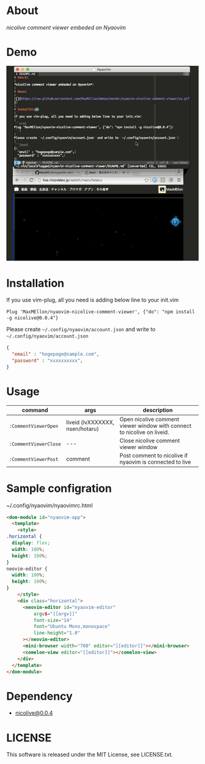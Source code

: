 # About

*nicolive comment viewer embeded on Nyaovim*

# Demo

![](https://raw.githubusercontent.com/MaxMEllon/demos/master/nyaovim-nicolive-comment-viewer/ss.gif)

# Installation

If you use vim-plug, all you need is adding below line to your init.vim

```vim
Plug 'MaxMEllon/nyaovim-nicolive-comment-viewer', {"do": "npm install -g nicolive@0.0.4"}
```

Please create `~/.config/nyaovim/account.json` and write to `~/.config/nyaovim/account.json`

```json
{
  "email" : "hogepoge@sample.com",
  "password" : "xxxxxxxxxx",
}
```

# Usage

| command | args | description  |
|---|---|---|
|`:CommentViewerOpen` | liveid (lvXXXXXXX, nsen/hotaru) | Open nicolive comment viewer window with connect to nicolive on liveid. |
|`:CommentViewerClose` | --- | Close nicolive comment viewer window |
|`:CommentViewerPost` | comment | Post comment to nicolive if nyaovim is connected to live |

# Sample configration

~/.config/nyaovim/nyaovimrc.html

```html
<dom-module id="nyaovim-app">
  <template>
    <style>
.horizontal {
  display: flex;
  width: 100%;
  height: 100%;
}
neovim-editor {
  width: 100%;
  height: 100%;
}
    </style>
    <div class="horizontal">
      <neovim-editor id="nyaovim-editor"
          argv$="[[argv]]"
          font-size="14"
          font="Ubuntu Mono,monospace"
          line-height="1.0"
      ></neovim-editor>
      <mini-browser width="700" editor="[[editor]]"></mini-browser>
      <comelon-view editor="[[editor]]"></comelon-view>
    </div>
  </template>
</dom-module>
```

# Dependency

  - [nicolive@0.0.4](https://www.npmjs.com/package/nicolive)

# LICENSE

  This software is released under the MIT License, see LICENSE.txt.
